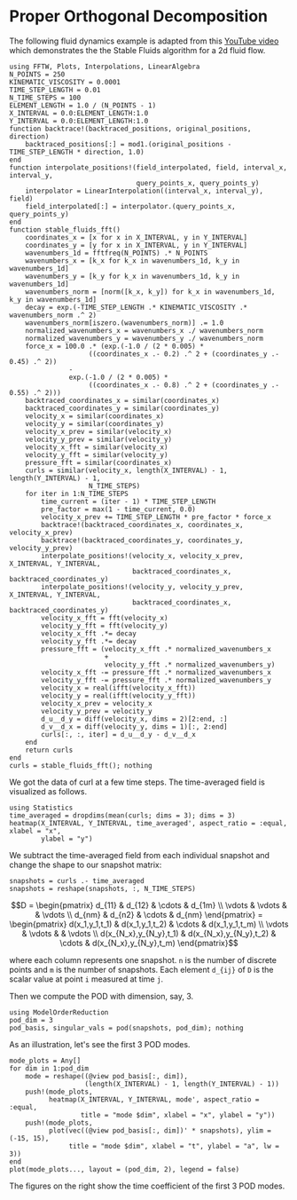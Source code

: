 # Proper Orthogonal Decomposition

The following fluid dynamics example is adapted from this 
[YouTube video](https://youtu.be/F7rWoxeGrko) which demonstrates the the Stable Fluids 
algorithm for a 2d fluid flow. 

```@example pod
using FFTW, Plots, Interpolations, LinearAlgebra
N_POINTS = 250
KINEMATIC_VISCOSITY = 0.0001
TIME_STEP_LENGTH = 0.01
N_TIME_STEPS = 100
ELEMENT_LENGTH = 1.0 / (N_POINTS - 1)
X_INTERVAL = 0.0:ELEMENT_LENGTH:1.0
Y_INTERVAL = 0.0:ELEMENT_LENGTH:1.0
function backtrace!(backtraced_positions, original_positions, direction)
    backtraced_positions[:] = mod1.(original_positions - TIME_STEP_LENGTH * direction, 1.0)
end
function interpolate_positions!(field_interpolated, field, interval_x, interval_y,
                                query_points_x, query_points_y)
    interpolator = LinearInterpolation((interval_x, interval_y), field)
    field_interpolated[:] = interpolator.(query_points_x, query_points_y)
end
function stable_fluids_fft()
    coordinates_x = [x for x in X_INTERVAL, y in Y_INTERVAL]
    coordinates_y = [y for x in X_INTERVAL, y in Y_INTERVAL]
    wavenumbers_1d = fftfreq(N_POINTS) .* N_POINTS
    wavenumbers_x = [k_x for k_x in wavenumbers_1d, k_y in wavenumbers_1d]
    wavenumbers_y = [k_y for k_x in wavenumbers_1d, k_y in wavenumbers_1d]
    wavenumbers_norm = [norm([k_x, k_y]) for k_x in wavenumbers_1d, k_y in wavenumbers_1d]
    decay = exp.(-TIME_STEP_LENGTH .* KINEMATIC_VISCOSITY .* wavenumbers_norm .^ 2)
    wavenumbers_norm[iszero.(wavenumbers_norm)] .= 1.0
    normalized_wavenumbers_x = wavenumbers_x ./ wavenumbers_norm
    normalized_wavenumbers_y = wavenumbers_y ./ wavenumbers_norm
    force_x = 100.0 .* (exp.(-1.0 / (2 * 0.005) *
                    ((coordinates_x .- 0.2) .^ 2 + (coordinates_y .- 0.45) .^ 2))
               -
               exp.(-1.0 / (2 * 0.005) *
                    ((coordinates_x .- 0.8) .^ 2 + (coordinates_y .- 0.55) .^ 2)))
    backtraced_coordinates_x = similar(coordinates_x)
    backtraced_coordinates_y = similar(coordinates_y)
    velocity_x = similar(coordinates_x)
    velocity_y = similar(coordinates_y)
    velocity_x_prev = similar(velocity_x)
    velocity_y_prev = similar(velocity_y)
    velocity_x_fft = similar(velocity_x)
    velocity_y_fft = similar(velocity_y)
    pressure_fft = similar(coordinates_x)
    curls = similar(velocity_x, length(X_INTERVAL) - 1, length(Y_INTERVAL) - 1,
                    N_TIME_STEPS)
    for iter in 1:N_TIME_STEPS
        time_current = (iter - 1) * TIME_STEP_LENGTH
        pre_factor = max(1 - time_current, 0.0)
        velocity_x_prev += TIME_STEP_LENGTH * pre_factor * force_x
        backtrace!(backtraced_coordinates_x, coordinates_x, velocity_x_prev)
        backtrace!(backtraced_coordinates_y, coordinates_y, velocity_y_prev)
        interpolate_positions!(velocity_x, velocity_x_prev, X_INTERVAL, Y_INTERVAL,
                               backtraced_coordinates_x, backtraced_coordinates_y)
        interpolate_positions!(velocity_y, velocity_y_prev, X_INTERVAL, Y_INTERVAL,
                               backtraced_coordinates_x, backtraced_coordinates_y)
        velocity_x_fft = fft(velocity_x)
        velocity_y_fft = fft(velocity_y)
        velocity_x_fft .*= decay
        velocity_y_fft .*= decay
        pressure_fft = (velocity_x_fft .* normalized_wavenumbers_x
                        +
                        velocity_y_fft .* normalized_wavenumbers_y)
        velocity_x_fft -= pressure_fft .* normalized_wavenumbers_x
        velocity_y_fft -= pressure_fft .* normalized_wavenumbers_y
        velocity_x = real(ifft(velocity_x_fft))
        velocity_y = real(ifft(velocity_y_fft))
        velocity_x_prev = velocity_x
        velocity_y_prev = velocity_y
        d_u__d_y = diff(velocity_x, dims = 2)[2:end, :]
        d_v__d_x = diff(velocity_y, dims = 1)[:, 2:end]
        curls[:, :, iter] = d_u__d_y - d_v__d_x
    end
    return curls
end
curls = stable_fluids_fft(); nothing
```

We got the data of curl at a few time steps. The time-averaged field is visualized as 
follows.

```@example pod
using Statistics
time_averaged = dropdims(mean(curls; dims = 3); dims = 3)
heatmap(X_INTERVAL, Y_INTERVAL, time_averaged', aspect_ratio = :equal, xlabel = "x", 
        ylabel = "y")
```

We subtract the time-averaged field from each individual snapshot and change the shape to 
our snapshot matrix:

```@example pod
snapshots = curls .- time_averaged
snapshots = reshape(snapshots, :, N_TIME_STEPS)
```

```math
D =
\begin{pmatrix}
  d_{11} & d_{12} & \cdots & d_{1m} \\
  \vdots & \vdots & & \vdots \\
  d_{nm} & d_{n2} & \cdots & d_{nm}
\end{pmatrix}
=
\begin{pmatrix}
  d(x_1,y_1,t_1) & d(x_1,y_1,t_2) & \cdots & d(x_1,y_1,t_m) \\
  \vdots & \vdots & & \vdots \\
  d(x_{N_x},y_{N_y},t_1) & d(x_{N_x},y_{N_y},t_2) & \cdots & d(x_{N_x},y_{N_y},t_m)
\end{pmatrix}
```

where each column represents one snapshot. ``n`` is the number of discrete points and ``m``
is the number of snapshots. Each element ``d_{ij}`` of ``D`` is the scalar value at point 
``i`` measured at time ``j``. 

Then we compute the POD with dimension, say, 3.

```@example pod
using ModelOrderReduction
pod_dim = 3
pod_basis, singular_vals = pod(snapshots, pod_dim); nothing
```

As an illustration, let's see the first 3 POD modes.

```@example pod
mode_plots = Any[]
for dim in 1:pod_dim
    mode = reshape((@view pod_basis[:, dim]),
                   (length(X_INTERVAL) - 1, length(Y_INTERVAL) - 1))
    push!(mode_plots,
          heatmap(X_INTERVAL, Y_INTERVAL, mode', aspect_ratio = :equal,
                  title = "mode $dim", xlabel = "x", ylabel = "y"))
    push!(mode_plots,
          plot(vec((@view pod_basis[:, dim])' * snapshots), ylim = (-15, 15),
               title = "mode $dim", xlabel = "t", ylabel = "a", lw = 3))
end
plot(mode_plots..., layout = (pod_dim, 2), legend = false)
```

The figures on the right show the time coefficient of the first 3 POD modes.
